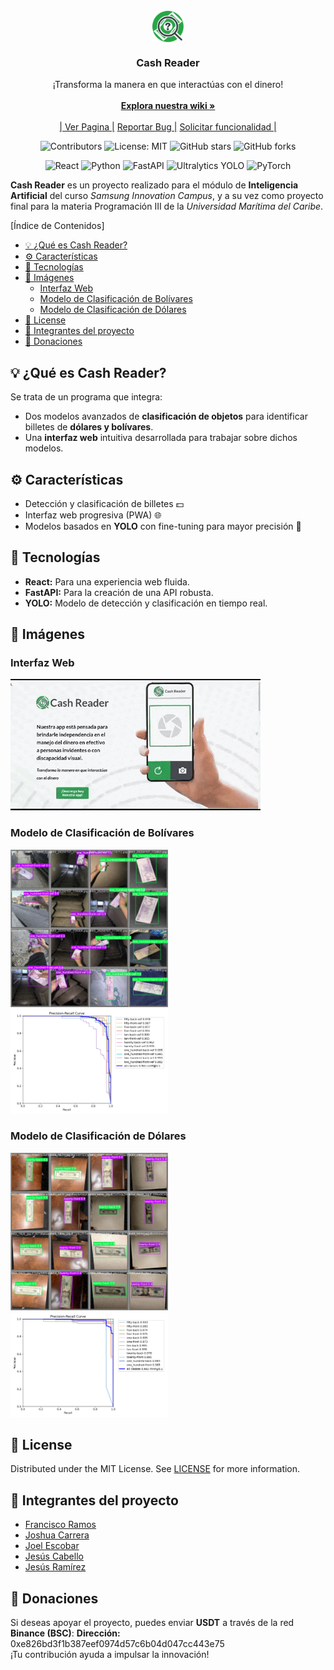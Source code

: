 <br/>
<div align="center">
<a href="https://cashreader.netlify.app/"><img src="/frontend/public/favicon.svg" alt="Logo Cash Reader" width="50" height="50" style="vertical-align: middle;"></a>
<h3 align="center"><strong>Cash Reader</strong></h3>
<p align="center">
¡Transforma la manera en que interactúas con el dinero!
<br/>
<br/>
<a href="https://github.com/repositoriosHackaton/SIC25-CodeBreakers/wiki"><strong>Explora nuestra wiki »</strong></a>
<br/>
<br/>
<a href="https://cashreader.netlify.app/">| Ver Pagina |</a>  
<a href="https://github.com/repositoriosHackaton/SIC25-CodeBreakers/issues/new?labels=bug&amp;template=bug_report.md">Reportar Bug |</a>
<a href="https://github.com/repositoriosHackaton/SIC25-CodeBreakers/issues/new?labels=enhancement&amp;&template=feature_request.md"> Solicitar funcionalidad |</a>
</p>

![Contributors](https://img.shields.io/github/contributors/repositoriosHackaton/SIC25-CodeBreakers)
![License: MIT](https://img.shields.io/badge/License-MIT-yellow.svg)
![GitHub stars](https://img.shields.io/github/stars/repositoriosHackaton/SIC25-CodeBreakers)
![GitHub forks](https://img.shields.io/github/forks/repositoriosHackaton/SIC25-CodeBreakers)

![React](https://img.shields.io/badge/React-20232A?style=for-the-badge&logo=react&logoColor=61DAFB)
![Python](https://img.shields.io/badge/Python-3776AB?style=for-the-badge&logo=python&logoColor=white)
![FastAPI](https://img.shields.io/badge/FastAPI-009688?style=for-the-badge&logo=fastapi&logoColor=white)
![Ultralytics YOLO](https://img.shields.io/badge/YOLO-blue?style=for-the-badge&logo=ultralytics)
![PyTorch](https://img.shields.io/badge/PyTorch-EE4C2C?style=for-the-badge&logo=pytorch&logoColor=white)

</div>

**Cash Reader** es un proyecto realizado para el módulo de **Inteligencia Artificial** del curso *Samsung Innovation Campus*, y a su vez como proyecto final para la materia Programación III de la *Universidad Marítima del Caribe*.

[Índice de Contenidos]
- [💡 ¿Qué es Cash Reader?](#-qué-es-cash-reader)
- [⚙️ Características](#️-características)
- [🔧 Tecnologías](#-tecnologías)
- [📸 Imágenes](#-imágenes)
  - [Interfaz Web](#interfaz-web)
  - [Modelo de Clasificación de Bolívares](#modelo-de-clasificación-de-bolívares)
  - [Modelo de Clasificación de Dólares](#modelo-de-clasificación-de-dólares)
- [📜 License](#-license)
- [👥 Integrantes del proyecto](#-integrantes-del-proyecto)
- [🎁 Donaciones](#-donaciones)

## 💡 ¿Qué es Cash Reader?
Se trata de un programa que integra:
- Dos modelos avanzados de **clasificación de objetos** para identificar billetes de **dólares y bolívares**.
- Una **interfaz web** intuitiva desarrollada para trabajar sobre dichos modelos.

## ⚙️ Características
- Detección y clasificación de billetes 💵
- Interfaz web progresiva (PWA) 🌐
- Modelos basados en **YOLO** con fine-tuning para mayor precisión 🎯

## 🔧 Tecnologías
- **React:** Para una experiencia web fluida.
- **FastAPI:** Para la creación de una API robusta.
- **YOLO:** Modelo de detección y clasificación en tiempo real.

## 📸 Imágenes
### Interfaz Web
![alt text](/frontend/src/assets/landing.gif)

### Modelo de Clasificación de Bolívares
<img src="./backend/src/models/train/VEF_Model_09/val_batch1_pred.jpg" alt="Imagen del Modelo VEF" style="max-width:50%; height:auto;">
<img src="./backend/src/models/train/VEF_Model_09/PR_curve.png" alt="PR Curve VEF" style="max-width:50%; height:auto;">

### Modelo de Clasificación de Dólares
<img src="./backend/src/models/train/USD_Model_13/val_batch1_pred.jpg" alt="Imagen del Modelo USD" style="max-width:50%; height:auto;">
<img src="./backend/src/models/train/USD_Model_13/PR_curve.png" alt="PR Curve USD" style="max-width:50%; height:auto;">

## 📜 License
Distributed under the MIT License. See [LICENSE](./LICENSE.txt) for more information.

## 👥 Integrantes del proyecto
- [Francisco Ramos](https://www.linkedin.com/in/francisco-ramos-santos-dev)
- [Joshua Carrera](https://www.linkedin.com/in/joshua-carrera-r/) 
- [Joel Escobar](https://www.linkedin.com/in/joel-escobar/) 
- [Jesús Cabello](https://www.linkedin.com/in/jesus-cabello18/) 
- [Jesús Ramírez](https://www.linkedin.com/in/jesus-ramirez-dev/) 

## 🎁 Donaciones
Si deseas apoyar el proyecto, puedes enviar **USDT** a través de la red **Binance (BSC)**:
**Dirección:** 0xe826bd3f1b387eef0974d57c6b04d047cc443e75  
¡Tu contribución ayuda a impulsar la innovación!
